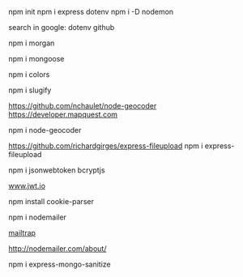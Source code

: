 npm init 
npm i express dotenv
npm i -D nodemon

search in google: dotenv github

npm i morgan

npm i mongoose

npm i colors

npm i slugify

https://github.com/nchaulet/node-geocoder
https://developer.mapquest.com

npm i node-geocoder

https://github.com/richardgirges/express-fileupload
npm i express-fileupload

npm i jsonwebtoken bcryptjs

www.jwt.io

npm install cookie-parser

npm i nodemailer

[mailtrap](https://mailtrap.io/)

http://nodemailer.com/about/

npm i express-mongo-sanitize 

